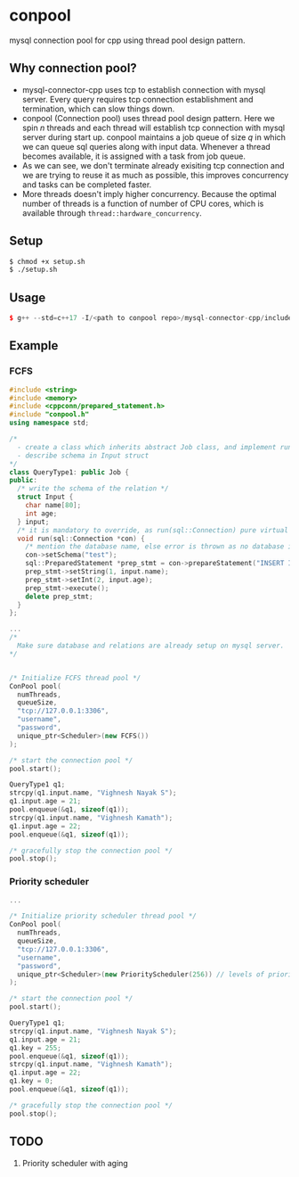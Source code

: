 # conpool

mysql connection pool for cpp using thread pool design pattern.

## Why connection pool?
- mysql-connector-cpp uses tcp to establish connection with mysql server. Every query requires tcp connection establishment and termination, which can slow things down.
- conpool (Connection pool) uses thread pool design pattern. Here we spin <em>n</em> threads and each thread will establish tcp connection with mysql server during start up. conpool maintains a job queue of size <em>q</em> in which we can queue sql queries along with input data. Whenever a thread becomes available, it is assigned with a task from job queue. 
- As we can see, we don't terminate already exisiting tcp connection and we are trying to reuse it as much as possible, this improves concurrency and tasks can be completed faster. 
- More threads doesn't imply higher concurrency. Because the optimal number of threads is a function of number of CPU cores, which is available through <code>thread::hardware_concurrency</code>.


## Setup

```bash
$ chmod +x setup.sh
$ ./setup.sh
```

## Usage

```c++
$ g++ --std=c++17 -I/<path to conpool repo>/mysql-connector-cpp/include/jdbc <your cpp file> -pthread -Wall -lmysqlcppconn
```

## Example

### FCFS

```c++
#include <string>
#include <memory>
#include <cppconn/prepared_statement.h>
#include "conpool.h"
using namespace std;

/* 
  - create a class which inherits abstract Job class, and implement run(sql::Connection*) method
  - describe schema in Input struct
*/
class QueryType1: public Job {
public: 
  /* write the schema of the relation */
  struct Input {
    char name[80];
    int age;
  } input;  
  /* it is mandatory to override, as run(sql::Connection) pure virtual funcion */
  void run(sql::Connection *con) {
    /* mention the database name, else error is thrown as no database is selected by default */
    con->setSchema("test");
    sql::PreparedStatement *prep_stmt = con->prepareStatement("INSERT INTO mytable VALUES (?, ?)");
    prep_stmt->setString(1, input.name);
    prep_stmt->setInt(2, input.age);
    prep_stmt->execute(); 
    delete prep_stmt;
  }
};

...
/*
  Make sure database and relations are already setup on mysql server.
*/


/* Initialize FCFS thread pool */
ConPool pool(
  numThreads, 
  queueSize, 
  "tcp://127.0.0.1:3306", 
  "username", 
  "password", 
  unique_ptr<Scheduler>(new FCFS())
);

/* start the connection pool */
pool.start();

QueryType1 q1;
strcpy(q1.input.name, "Vighnesh Nayak S");
q1.input.age = 21;
pool.enqueue(&q1, sizeof(q1));
strcpy(q1.input.name, "Vighnesh Kamath");
q1.input.age = 22;
pool.enqueue(&q1, sizeof(q1));

/* gracefully stop the connection pool */
pool.stop();
```

### Priority scheduler

```c++
...

/* Initialize priority scheduler thread pool */
ConPool pool(
  numThreads, 
  queueSize, 
  "tcp://127.0.0.1:3306", 
  "username", 
  "password", 
  unique_ptr<Scheduler>(new PriorityScheduler(256)) // levels of priority = 256
);

/* start the connection pool */
pool.start();

QueryType1 q1;
strcpy(q1.input.name, "Vighnesh Nayak S");
q1.input.age = 21;
q1.key = 255;
pool.enqueue(&q1, sizeof(q1));
strcpy(q1.input.name, "Vighnesh Kamath");
q1.input.age = 22;
q1.key = 0;
pool.enqueue(&q1, sizeof(q1));

/* gracefully stop the connection pool */
pool.stop();
```

## TODO
1. Priority scheduler with aging